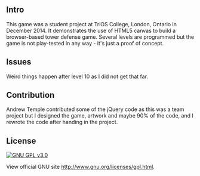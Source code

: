 

## Intro

This game was a student project at TriOS College, London, Ontario in December 2014. It demonstrates the use of HTML5 canvas to build a browser-based tower defense game. Several levels are programmed but the game is not play-tested in any way - it's just a proof of concept.

## Issues

Weird things happen after level 10 as I did not get that far.

## Contribution

Andrew Temple contributed some of the jQuery code as this was a team project but I designed the game, artwork and maybe 90% of the code, and I rewrote the code after handing in the project.

## License


[![GNU GPL v3.0](http://www.gnu.org/graphics/gplv3-127x51.png)](http://www.gnu.org/licenses/gpl.html)

View official GNU site <http://www.gnu.org/licenses/gpl.html>.
